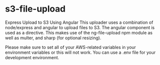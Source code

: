 # s3-file-upload
Express Upload to S3 Using Angular
This uploader uses a combination of node/express and angular to upload files to S3.
The angular component is used as a <file-uploader></file-uploader> directive.
This makes use of the ng-file-upload npm module as well as multer, and sharp (for optional resizing).

Please make sure to set all of your AWS-related variables in your environment variables or this will not work.
You can use a .env file for your development environment.
